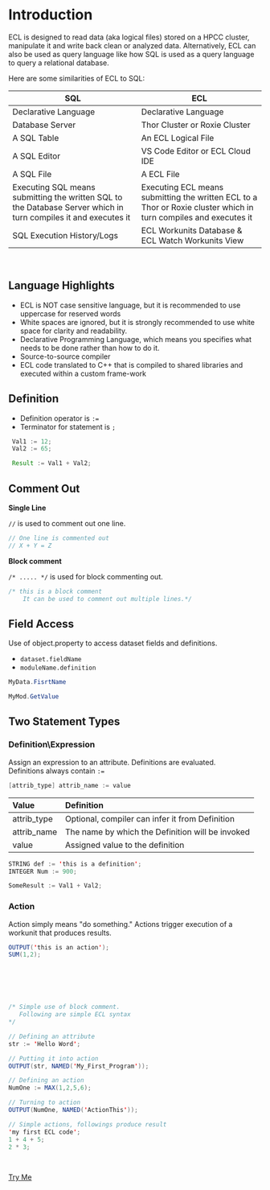 # Introduction

ECL is designed to read data (aka logical files) stored on a HPCC cluster, manipulate it and write back clean or analyzed data. Alternatively, ECL can also be used as query language like how SQL is used as a query language to query a relational database. 

Here are some similarities of ECL to SQL:

| SQL | ECL |
| --------- | ---------- |
| Declarative Language  | Declarative Language |
| Database Server | Thor Cluster or Roxie Cluster |
| A SQL Table  | An ECL Logical File  |
| A SQL Editor | VS Code Editor or ECL Cloud IDE |
| A SQL File   | A ECL File |
| Executing SQL means submitting the written SQL to the Database Server which in turn compiles it and executes it| Executing ECL means submitting the written ECL to a Thor or Roxie cluster which in turn compiles and executes it |
| SQL Execution History/Logs | ECL Workunits Database & ECL Watch Workunits View|

<br> 

## Language Highlights 

- ECL is NOT case sensitive language, but it is recommended to use uppercase for reserved words
- White spaces are ignored, but it is strongly recommended to use white space for clarity and readability.
- Declarative Programming Language, which means you specifies what needs to be done rather than how to do it.
- Source-to-source compiler
- ECL code translated to C++ that is compiled to shared libraries and executed within a custom frame-work

## Definition
  - Definition operator is `:=`
  - Terminator for statement is `;`

```java
 Val1 := 12;
 Val2 := 65;

 Result := Val1 + Val2;
 ```


## Comment Out

**Single Line**

`//` is used to comment out one line.

```java
// One line is commented out
// X + Y = Z
```

**Block comment**

`/* ..... */` is used for block commenting out.

  ```java
  /* this is a block comment
      It can be used to comment out multiple lines.*/
  ```

## Field Access

Use of object.property to access dataset fields and definitions.
  - `dataset.fieldName`
  - `moduleName.definition`

```java
MyData.FisrtName

MyMod.GetValue
```


## Two Statement Types


### Definition\Expression 

Assign an expression to an attribute. Definitions are evaluated.\
Definitions always contain `:=`

```java
[attrib_type] attrib_name := value
```

|Value|Definition|
|:----|:---------|
attrib_type | Optional, compiler can infer it from Definition
attrib_name | The name by which the Definition will be invoked
value | Assigned value to the definition

```java
STRING def := 'this is a definition';
INTEGER Num := 900;

SomeResult := Val1 + Val2;
```

### Action

Action simply means "do something." Actions trigger execution of a workunit that produces results.

```java
OUTPUT('this is an action');
SUM(1,2);
```

</br>
<pre id="IntroExp_1">

```java

/* Simple use of block comment.
   Following are simple ECL syntax
*/

// Defining an attribute
str := 'Hello Word';

// Putting it into action
OUTPUT(str, NAMED('My_First_Program'));

// Defining an action
NumOne := MAX(1,2,5,6);

// Turning to action
OUTPUT(NumOne, NAMED('ActionThis'));

// Simple actions, followings produce result
'my first ECL code';
1 + 4 + 5;
2 * 3;

```
</pre>
<a class="trybutton" href="javascript:OpenECLEditor(['IntroExp_1'])"> Try Me </a>

